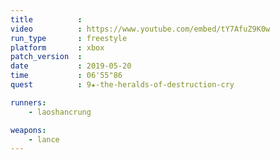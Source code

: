 ```yaml
---
title          :
video          : https://www.youtube.com/embed/tY7AfuZ9K0w
run_type       : freestyle
platform       : xbox
patch_version  :
date           : 2019-05-20
time           : 06'55"86
quest          : 9★-the-heralds-of-destruction-cry

runners:
    - laoshancrung

weapons:
    - lance
---
```


